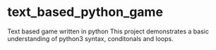 # text_based_python_game
Text based game written in python
This project demonstrates a basic understanding of python3 
syntax, conditonals and loops.
